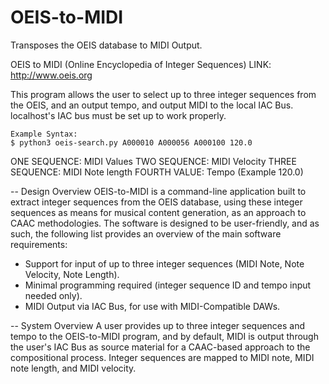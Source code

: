 # OEIS-to-MIDI
Transposes the OEIS database to MIDI Output.

OEIS to MIDI
(Online Encyclopedia of Integer Sequences)
LINK: http://www.oeis.org

This program allows the user to select up to three integer sequences from the OEIS, and an output tempo, 
and output MIDI to the local IAC Bus. localhost's IAC bus must be set up to work properly. 

    Example Syntax:
    $ python3 oeis-search.py A000010 A000056 A000100 120.0
  
  ONE SEQUENCE: MIDI Values
  TWO SEQUENCE: MIDI Velocity
  THREE SEQUENCE: MIDI Note length
  FOURTH VALUE: Tempo (Example 120.0)
    
-- Design Overview
OEIS-to-MIDI is a command-line application built to extract integer sequences from the OEIS database, 
using these integer sequences as means for musical content generation, as an approach to CAAC methodologies. 
The software is designed to be user-friendly, and as such, the following list provides an overview of the main 
software requirements:

* Support for input of up to three integer sequences (MIDI Note, Note Velocity, Note Length).
* Minimal programming required (integer sequence ID and tempo input needed only).
* MIDI Output via IAC Bus, for use with MIDI-Compatible DAWs.

-- System Overview
A user provides up to three integer sequences and tempo to the OEIS-to-MIDI program, and by default, 
MIDI is output through the user's IAC Bus as source material for a CAAC-based approach to the compositional process. 
Integer sequences are mapped to MIDI note, MIDI note length, and MIDI velocity.
